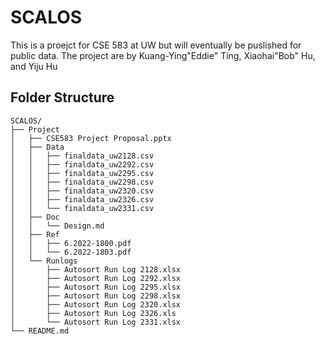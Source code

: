# SCALOS

This is a proejct for CSE 583 at UW but will eventually be puslished for public data. 
The project are by Kuang-Ying"Eddie" Ting, Xiaohai"Bob" Hu, and Yiju Hu



## Folder Structure
```
SCALOS/
├── Project
│   ├── CSE583 Project Proposal.pptx
│   ├── Data
│   │   ├── finaldata_uw2128.csv
│   │   ├── finaldata_uw2292.csv
│   │   ├── finaldata_uw2295.csv
│   │   ├── finaldata_uw2298.csv
│   │   ├── finaldata_uw2320.csv
│   │   ├── finaldata_uw2326.csv
│   │   └── finaldata_uw2331.csv
│   ├── Doc
│   │   └── Design.md
│   ├── Ref
│   │   ├── 6.2022-1800.pdf
│   │   └── 6.2022-1803.pdf
│   └── Runlogs
│       ├── Autosort Run Log 2128.xlsx
│       ├── Autosort Run Log 2292.xlsx
│       ├── Autosort Run Log 2295.xlsx
│       ├── Autosort Run Log 2298.xlsx
│       ├── Autosort Run Log 2320.xlsx
│       ├── Autosort Run Log 2326.xls
│       └── Autosort Run Log 2331.xlsx
└── README.md
```

